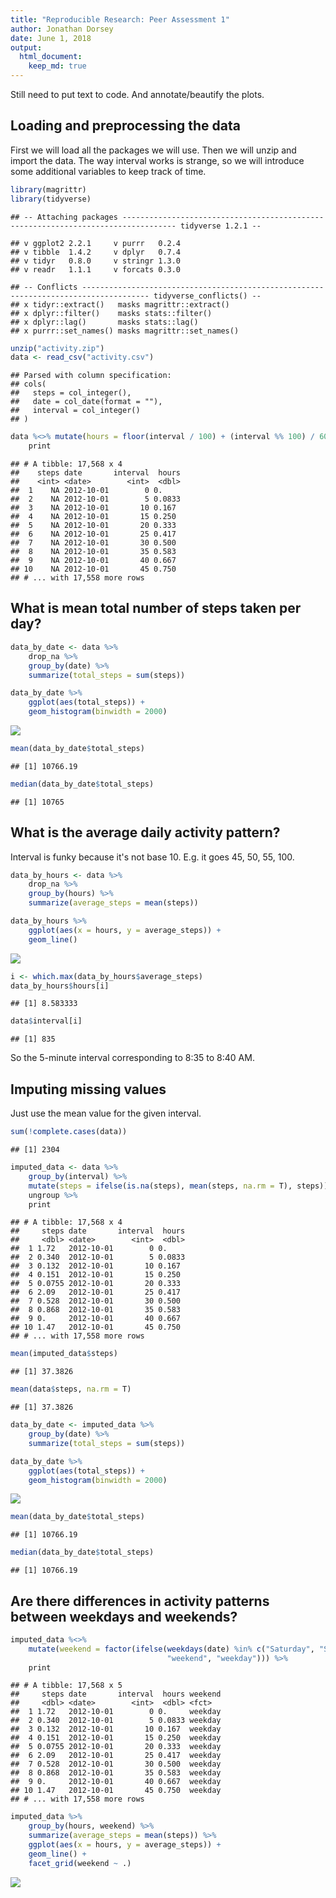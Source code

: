 ```yaml
---
title: "Reproducible Research: Peer Assessment 1"
author: Jonathan Dorsey
date: June 1, 2018
output: 
  html_document:
    keep_md: true
---
```


Still need to put text to code. And annotate/beautify the plots.


## Loading and preprocessing the data
First we will load all the packages we will use. Then we will unzip and import the data. The way interval works is strange, so we will introduce some additional variables to keep track of time.


```r
library(magrittr)
library(tidyverse)
```

```
## -- Attaching packages ---------------------------------------------------------------------------------- tidyverse 1.2.1 --
```

```
## v ggplot2 2.2.1     v purrr   0.2.4
## v tibble  1.4.2     v dplyr   0.7.4
## v tidyr   0.8.0     v stringr 1.3.0
## v readr   1.1.1     v forcats 0.3.0
```

```
## -- Conflicts ------------------------------------------------------------------------------------- tidyverse_conflicts() --
## x tidyr::extract()   masks magrittr::extract()
## x dplyr::filter()    masks stats::filter()
## x dplyr::lag()       masks stats::lag()
## x purrr::set_names() masks magrittr::set_names()
```

```r
unzip("activity.zip")
data <- read_csv("activity.csv")
```

```
## Parsed with column specification:
## cols(
##   steps = col_integer(),
##   date = col_date(format = ""),
##   interval = col_integer()
## )
```

```r
data %<>% mutate(hours = floor(interval / 100) + (interval %% 100) / 60) %>%
    print
```

```
## # A tibble: 17,568 x 4
##    steps date       interval  hours
##    <int> <date>        <int>  <dbl>
##  1    NA 2012-10-01        0 0.    
##  2    NA 2012-10-01        5 0.0833
##  3    NA 2012-10-01       10 0.167 
##  4    NA 2012-10-01       15 0.250 
##  5    NA 2012-10-01       20 0.333 
##  6    NA 2012-10-01       25 0.417 
##  7    NA 2012-10-01       30 0.500 
##  8    NA 2012-10-01       35 0.583 
##  9    NA 2012-10-01       40 0.667 
## 10    NA 2012-10-01       45 0.750 
## # ... with 17,558 more rows
```



## What is mean total number of steps taken per day?

```r
data_by_date <- data %>%
    drop_na %>%
    group_by(date) %>%
    summarize(total_steps = sum(steps))

data_by_date %>%
    ggplot(aes(total_steps)) +
    geom_histogram(binwidth = 2000)
```

![](PA1_template_files/figure-html/unnamed-chunk-2-1.png)<!-- -->

```r
mean(data_by_date$total_steps)
```

```
## [1] 10766.19
```

```r
median(data_by_date$total_steps)
```

```
## [1] 10765
```



## What is the average daily activity pattern?
Interval is funky because it's not base 10. E.g. it goes 45, 50, 55, 100.


```r
data_by_hours <- data %>%
    drop_na %>%
    group_by(hours) %>%
    summarize(average_steps = mean(steps))

data_by_hours %>%
    ggplot(aes(x = hours, y = average_steps)) +
    geom_line()
```

![](PA1_template_files/figure-html/unnamed-chunk-3-1.png)<!-- -->

```r
i <- which.max(data_by_hours$average_steps)
data_by_hours$hours[i]
```

```
## [1] 8.583333
```

```r
data$interval[i]
```

```
## [1] 835
```

So the 5-minute interval corresponding to 8:35 to 8:40 AM.

## Imputing missing values

Just use the mean value for the given interval.


```r
sum(!complete.cases(data))
```

```
## [1] 2304
```

```r
imputed_data <- data %>%
    group_by(interval) %>%
    mutate(steps = ifelse(is.na(steps), mean(steps, na.rm = T), steps)) %>%
    ungroup %>%
    print
```

```
## # A tibble: 17,568 x 4
##     steps date       interval  hours
##     <dbl> <date>        <int>  <dbl>
##  1 1.72   2012-10-01        0 0.    
##  2 0.340  2012-10-01        5 0.0833
##  3 0.132  2012-10-01       10 0.167 
##  4 0.151  2012-10-01       15 0.250 
##  5 0.0755 2012-10-01       20 0.333 
##  6 2.09   2012-10-01       25 0.417 
##  7 0.528  2012-10-01       30 0.500 
##  8 0.868  2012-10-01       35 0.583 
##  9 0.     2012-10-01       40 0.667 
## 10 1.47   2012-10-01       45 0.750 
## # ... with 17,558 more rows
```

```r
mean(imputed_data$steps)
```

```
## [1] 37.3826
```

```r
mean(data$steps, na.rm = T)
```

```
## [1] 37.3826
```

```r
data_by_date <- imputed_data %>%
    group_by(date) %>%
    summarize(total_steps = sum(steps))

data_by_date %>%
    ggplot(aes(total_steps)) +
    geom_histogram(binwidth = 2000)
```

![](PA1_template_files/figure-html/unnamed-chunk-4-1.png)<!-- -->

```r
mean(data_by_date$total_steps)
```

```
## [1] 10766.19
```

```r
median(data_by_date$total_steps)
```

```
## [1] 10766.19
```



## Are there differences in activity patterns between weekdays and weekends?

```r
imputed_data %<>%
    mutate(weekend = factor(ifelse(weekdays(date) %in% c("Saturday", "Sunday"), 
                                   "weekend", "weekday"))) %>%
    print
```

```
## # A tibble: 17,568 x 5
##     steps date       interval  hours weekend
##     <dbl> <date>        <int>  <dbl> <fct>  
##  1 1.72   2012-10-01        0 0.     weekday
##  2 0.340  2012-10-01        5 0.0833 weekday
##  3 0.132  2012-10-01       10 0.167  weekday
##  4 0.151  2012-10-01       15 0.250  weekday
##  5 0.0755 2012-10-01       20 0.333  weekday
##  6 2.09   2012-10-01       25 0.417  weekday
##  7 0.528  2012-10-01       30 0.500  weekday
##  8 0.868  2012-10-01       35 0.583  weekday
##  9 0.     2012-10-01       40 0.667  weekday
## 10 1.47   2012-10-01       45 0.750  weekday
## # ... with 17,558 more rows
```

```r
imputed_data %>%
    group_by(hours, weekend) %>%
    summarize(average_steps = mean(steps)) %>%
    ggplot(aes(x = hours, y = average_steps)) +
    geom_line() + 
    facet_grid(weekend ~ .)
```

![](PA1_template_files/figure-html/unnamed-chunk-5-1.png)<!-- -->

